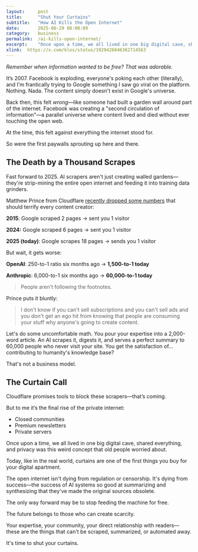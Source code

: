 ```yaml
---
layout: 	post
title:  	"Shut Your Curtains"
subtitle:   "How AI Kills the Open Internet"
date:   	2025-06-29 08:08:09
category: 	business
permalink: 	/ai-kills-open-internet/
excerpt:	"Once upon a time, we all lived in one big digital cave, shared everything, and privacy was this weird concept that old people worried about. Today, like in the real world, curtains are one of the first things you buy for your digital apartment."
xlink:	https://x.com/klos/status/1929426046362714563
---
```

*Remember when information wanted to be free? That was adorable.*

It’s 2007. Facebook is exploding, everyone's poking each other (literally), and I'm frantically trying to Google something I saw go viral on the platform. Nothing. Nada. The content simply doesn't exist in Google's universe.

Back then, this felt *wrong*—like someone had built a garden wall around part of the internet. Facebook was creating a \"second circulation of information\"—a parallel universe where content lived and died without ever touching the open web.

At the time, this felt against everything the internet stood for.

So were the first paywalls sprouting up here and there.

## The Death by a Thousand Scrapes

Fast forward to 2025. AI scrapers aren't just creating walled gardens—they're strip-mining the entire open internet and feeding it into training data grinders.

Matthew Prince from Cloudflare [recently dropped some numbers](https://www.youtube.com/watch?v=H5C9EL3C82Y) that should terrify every content creator:

**2015**: Google scraped 2 pages → sent you 1 visitor

**2024:** Google scraped 6 pages → sent you 1 visitor

**2025 (today)**: Google scrapes 18 pages → sends you 1 visitor

But wait, it gets worse:

**OpenAI**: 250-to-1 ratio six months ago → **1,500-to-1 today**

**Anthropic**: 6,000-to-1 six months ago → **60,000-to-1 today**

> People aren't following the footnotes.

Prince puts it bluntly:

> I don't know if you can't sell subscriptions and you can't sell ads and you don't get an ego hit from knowing that people are consuming your stuff why anyone's going to create content.

Let's do some uncomfortable math. You pour your expertise into a 2,000-word article. An AI scrapes it, digests it, and serves a perfect summary to 60,000 people who never visit your site. You get the satisfaction of... contributing to humanity's knowledge base?

That's not a business model.

## The Curtain Call

Cloudflare promises tools to block these scrapers—that’s coming.

But to me it’s the final rise of the private internet:

*   Closed communities
*   Premium newsletters
*   Private servers

Once upon a time, we all lived in one big digital cave, shared everything, and privacy was this weird concept that old people worried about.

Today, like in the real world, curtains are one of the first things you buy for your digital apartment.

The open internet isn't dying from regulation or censorship. It's dying from success—the success of AI systems so good at summarizing and synthesizing that they've made the original sources obsolete.

The only way forward may be to stop feeding the machine for free.

The future belongs to those who can create scarcity.

Your expertise, your community, your direct relationship with readers—these are the things that can't be scraped, summarized, or automated away.

It's time to shut your curtains.